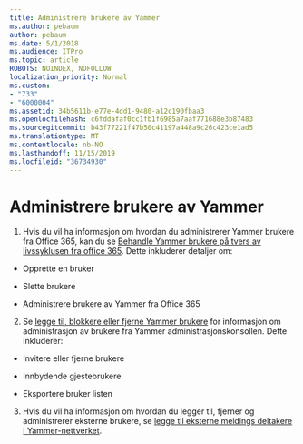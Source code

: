 ```yaml
---
title: Administrere brukere av Yammer
ms.author: pebaum
author: pebaum
ms.date: 5/1/2018
ms.audience: ITPro
ms.topic: article
ROBOTS: NOINDEX, NOFOLLOW
localization_priority: Normal
ms.custom:
- "733"
- "6000004"
ms.assetid: 34b5611b-e77e-4dd1-9480-a12c190fbaa3
ms.openlocfilehash: c6fddafaf0cc1fb1f6985a7aaf771688e3b87483
ms.sourcegitcommit: b43f77221f47b50c41197a448a9c26c423ce1ad5
ms.translationtype: MT
ms.contentlocale: nb-NO
ms.lasthandoff: 11/15/2019
ms.locfileid: "36734930"
---
```

# <a name="managing-yammer-users"></a>Administrere brukere av Yammer

1. Hvis du vil ha informasjon om hvordan du administrerer Yammer brukere fra Office 365, kan du se [Behandle Yammer brukere på tvers av livssyklusen fra office 365](https://docs.microsoft.com/yammer/manage-yammer-users/manage-users-across-their-lifecycle). Dette inkluderer detaljer om:

  - Opprette en bruker

  - Slette brukere

  - Administrere brukere av Yammer fra Office 365

2. Se [legge til, blokkere eller fjerne Yammer brukere](http://alchemyportal.azurewebsites.net/Rule/ManageYammer%20users%20across%20their%20lifecycle%20from%20Office%20365) for informasjon om administrasjon av brukere fra Yammer administrasjonskonsollen. Dette inkluderer:

  - Invitere eller fjerne brukere

  - Innbydende gjestebrukere

  - Eksportere bruker listen

3. Hvis du vil ha informasjon om hvordan du legger til, fjerner og administrerer eksterne brukere, se [legge til eksterne meldings deltakere i Yammer-nettverket](https://docs.microsoft.com/yammer/work-with-external-users/add-external-participants).
